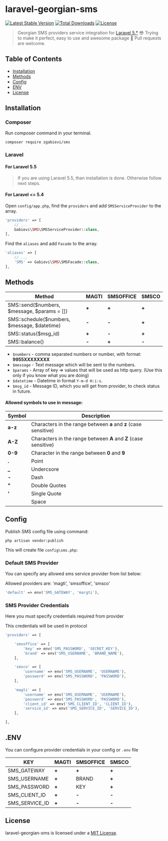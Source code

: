 # laravel-georgian-sms

[![Latest Stable Version](https://poser.pugx.org/zgabievi/sms/version?format=flat-square)](https://packagist.org/packages/zgabievi/sms) [![Total Downloads](https://poser.pugx.org/zgabievi/sms/d/total?format=flat-square)](https://packagist.org/packages/zgabievi/sms) [![License](https://poser.pugx.org/zgabievi/sms/license?format=flat-square)](https://packagist.org/packages/zgabievi/sms)

> Georgian SMS providers service integration for [Laravel 5.*](http://laravel.com/) :sunglasses: Trying to make it perfect, easy to use and awesome package :tada: Pull requests are welcome.

## Table of Contents
- [Installation](#installation)
- [Methods](#methods)
- [Config](#config)
- [ENV](#env)
- [License](#license)

## Installation

### Composer

Run composer command in your terminal.

    composer require zgabievi/sms

### Laravel

#### For Laravel 5.5

> If you are using Laravel 5.5, than installation is done. Otherwise follow next steps.

#### For Laravel <= 5.4
Open `config/app.php`, find the `providers` and add `SMSServiceProvider` to the array.

```php
'providers' => [
    // ...
    Gabievi\SMS\SMSServiceProvider::class,
],
```

Find the `aliases` and add `Facade` to the array. 

```php
'aliases' => [
    // ...
    'SMS' => Gabievi\SMS\SMSFacade::class,
],
```

## Methods

| Method                                                 | MAGTI | SMSOFFICE | SMSCO |
|--------------------------------------------------------|-------|-----------|-------|
| SMS::send($numbers, $message, $params = []) | **+** |   **+**   | **+** |
| SMS::schedule($numbers, $message, $datetime)           | **-** |   **-**   | **+** |
| SMS::status($msg_id)                                   | **+** |   **-**   | **+** |
| SMS::balance()                                         | **-** |   **+**   | **-** |

- `$numbers` - comma separated numbers or number, with format: **9955XXXXXXXX**
- `$message` - Text message which will be sent to the numbers.
- `$params` - Array of key => values that will be used as http query. (Use this only if you know what you are doing)
- `$datetime` - Datetime in format `Y-m-d H:i:s`.
- `$msg_id` - Message ID, which you will get from provider, to check status in future.

#### Allowed symbols to use in message:

| Symbol  | Description                                                      |
|---------|------------------------------------------------------------------|
| **a-z** | Characters in the range between **a** and **z** (case sensitive) |
| **A-Z** | Characters in the range between **A** and **Z** (case sensitive) |
| **0-9** | Character in the range between **0** and **9**                   |
| **.**   | Point                                                            |
| **_**   | Undercsore                                                       |
| **-**   | Dash                                                             |
| **"**   | Double Quotes                                                    |
| **'**   | Single Quote                                                     |
|         | Space                                                            |

## Config

Publish SMS config file using command:

    php artisan vendor:publish

This will create file `config\sms.php`:

### Default SMS Provider

You can specify any allowed sms service provider from list below:

Allowed providers are: 'magti', 'smsoffice', 'smsco'

```php
'default' => env('SMS_GATEWAY', 'margti'),
```

### SMS Provider Credentials

Here you must specify credentials required from provider

This credentials will be used in protocol

```php
'providers' => [

	'smsoffice' => [
		'key' => env('SMS_PASSWORD', 'SECRET_KEY'),
		'brand' => env('SMS_USERNAME', 'BRAND_NAME'),
	],

	'smsco' => [
		'username' => env('SMS_USERNAME', 'USERNAME'),
		'password' => env('SMS_PASSWORD', 'PASSWORD'),
	],

	'magti' => [
		'username' => env('SMS_USERNAME', 'USERNAME'),
		'password' => env('SMS_PASSWORD', 'PASSWORD'),
		'client_id' => env('SMS_CLIENT_ID', 'CLIENT_ID'),
		'service_id' => env('SMS_SERVICE_ID', 'SERVICE_ID'),
	],

],
```

## .ENV
You can configure provider credentials in your config or `.env` file

| KEY            | MAGTI | SMSOFFICE | SMSCO |
|----------------|-------|-----------|-------|
| SMS_GATEWAY    | **+** |   **+**   | **+** |
| SMS_USERNAME   | **+** |   BRAND   | **+** |
| SMS_PASSWORD   | **+** |    KEY    | **+** |
| SMS_CLIENT_ID  | **+** |   **-**   | **-** |
| SMS_SERVICE_ID | **+** |   **-**   | **-** |

## License

laravel-georgian-sms is licensed under a  [MIT License](https://github.com/zgabievi/laravel-georgian-sms/blob/master/LICENSE).
